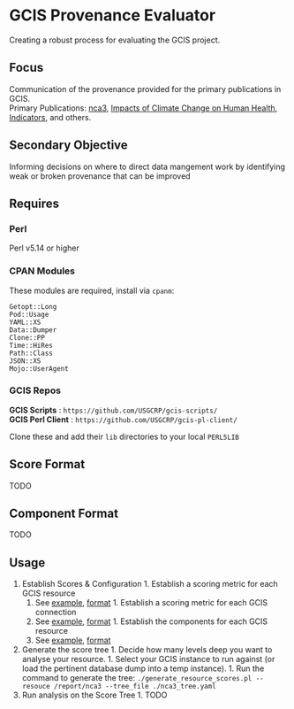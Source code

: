 # GCIS Provenance Evaluator
Creating a robust process for evaluating the GCIS project.

## Focus

Communication of the provenance provided for the primary publications in GCIS.  
Primary Publications: [nca3](https://data.globalchange.gov/report/nca3), [Impacts of Climate Change on Human Health](https://data.globalchange.gov/report/usgcrp-climate-human-health-assessment-2016), [Indicators](https://data.globalchange.gov/indicator?current=1), and others.  

## Secondary Objective
Informing decisions on where to direct data mangement work by identifying weak or broken provenance that can be improved

## Requires

### Perl

Perl v5.14 or higher  

### CPAN Modules

These modules are required, install via `cpanm`:  
```
Getopt::Long
Pod::Usage
YAML::XS
Data::Dumper
Clone::PP
Time::HiRes
Path::Class
JSON::XS
Mojo::UserAgent
```

### GCIS Repos

**GCIS Scripts**     : `https://github.com/USGCRP/gcis-scripts/`  
**GCIS Perl Client** : `https://github.com/USGCRP/gcis-pl-client/`

Clone these and add their `lib` directories to your local `PERL5LIB`

## Score Format

TODO

## Component Format

TODO

## Usage

  1. Establish Scores & Configuration
    1. Establish a scoring metric for each GCIS resource
      1. See [example](https://github.com/USGCRP/gcis-provenance-evaluator/blob/master/scores/internal_score.yaml), [format](#score-format)
    1. Establish a scoring metric for each GCIS connection
      1. See [example](https://github.com/USGCRP/gcis-provenance-evaluator/blob/master/scores/connection_score.yaml), [format](#score-format)
    1. Establish the components for each GCIS resource
      1. See [example](https://github.com/USGCRP/gcis-provenance-evaluator/blob/master/config/components.yaml), [format](#component-format)
  1. Generate the score tree
    1. Decide how many levels deep you want to analyse your resource.
    1. Select your GCIS instance to run against (or load the pertinent database dump into a temp instance).
    1. Run the command to generate the tree:
      `./generate_resource_scores.pl --resouce /report/nca3 --tree_file ./nca3_tree.yaml`
  1. Run analysis on the Score Tree
    1. TODO

